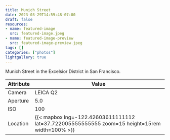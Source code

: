 ```yaml
---
title: Munich Street
date: 2023-03-29T14:59:48-07:00
draft: false
resources:
- name: featured-image
  src: featured-image.jpeg
- name: featured-image-preview
  src: featured-image-preview.jpeg
tags: []
categories: ["photos"]
lightgallery: true
---
```

Munich Street in the Excelsior District in San Francisco.

| Attribute    | Value |
|--------------|-------|
| Camera       | LEICA Q2 |
| Aperture     | 5.0 |
| ISO          | 100 |
| Location     | {{< mapbox lng=-122.42603611111112 lat=37.722005555555555 zoom=15 height=15rem width=100% >}} |
